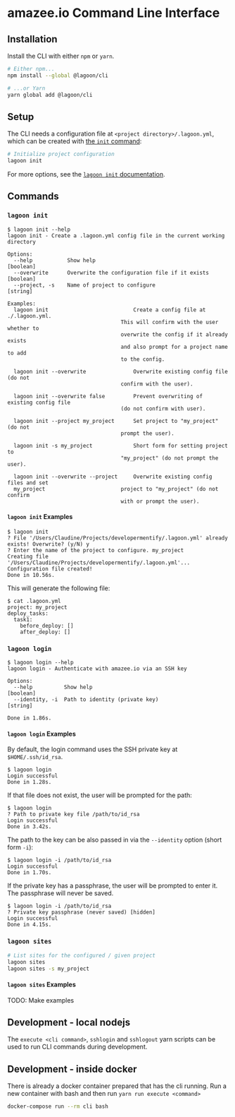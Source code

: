 # amazee.io Command Line Interface

## Installation

Install the CLI with either `npm` or `yarn`.

```sh
# Either npm...
npm install --global @lagoon/cli

# ...or Yarn
yarn global add @lagoon/cli
```

## Setup

The CLI needs a configuration file at `<project directory>/.lagoon.yml`, which can be created with [the `init` command](#lagoon-init):

```sh
# Initialize project configuration
lagoon init
```

For more options, see the [`lagoon init` documentation](#lagoon-init).

## Commands

### `lagoon init`

```text
$ lagoon init --help
lagoon init - Create a .lagoon.yml config file in the current working
directory

Options:
  --help           Show help                                           [boolean]
  --overwrite      Overwrite the configuration file if it exists       [boolean]
  --project, -s    Name of project to configure                       [string]

Examples:
  lagoon init                           Create a config file at ./.lagoon.yml.
                                    This will confirm with the user whether to
                                    overwrite the config if it already exists
                                    and also prompt for a project name to add
                                    to the config.

  lagoon init --overwrite               Overwrite existing config file (do not
                                    confirm with the user).

  lagoon init --overwrite false         Prevent overwriting of existing config file
                                    (do not confirm with user).

  lagoon init --project my_project      Set project to "my_project" (do not
                                    prompt the user).

  lagoon init -s my_project             Short form for setting project to
                                    "my_project" (do not prompt the user).

  lagoon init --overwrite --project     Overwrite existing config files and set
  my_project                        project to "my_project" (do not confirm
                                    with or prompt the user).
```

#### `lagoon init` Examples

```text
$ lagoon init
? File '/Users/Claudine/Projects/developermentify/.lagoon.yml' already exists! Overwrite? (y/N) y
? Enter the name of the project to configure. my_project
Creating file '/Users/Claudine/Projects/developermentify/.lagoon.yml'...
Configuration file created!
Done in 10.56s.
```

This will generate the following file:

```text
$ cat .lagoon.yml
project: my_project
deploy_tasks:
  task1:
    before_deploy: []
    after_deploy: []
```

### `lagoon login`

```text
$ lagoon login --help
lagoon login - Authenticate with amazee.io via an SSH key

Options:
  --help          Show help                                            [boolean]
  --identity, -i  Path to identity (private key)                        [string]

Done in 1.86s.
```

#### `lagoon login` Examples

By default, the login command uses the SSH private key at `$HOME/.ssh/id_rsa`.

```text
$ lagoon login
Login successful
Done in 1.28s.
```

If that file does not exist, the user will be prompted for the path:

```text
$ lagoon login
? Path to private key file /path/to/id_rsa
Login successful
Done in 3.42s.
```

The path to the key can be also passed in via the `--identity` option (short form `-i`):

```text
$ lagoon login -i /path/to/id_rsa
Login successful
Done in 1.70s.
```

If the private key has a passphrase, the user will be prompted to enter it. The passphrase will never be saved.

```text
$ lagoon login -i /path/to/id_rsa
? Private key passphrase (never saved) [hidden]
Login successful
Done in 4.15s.
```

### `lagoon sites`

```sh
# List sites for the configured / given project
lagoon sites
lagoon sites -s my_project
```

#### `lagoon sites` Examples

TODO: Make examples

## Development - local nodejs

The `execute <cli command>`, `sshlogin` and `sshlogout` yarn scripts can be used to run CLI commands during development.

## Development - inside docker

There is already a docker container prepared that has the cli running. Run a new container with bash and then run `yarn run execute <command>`

```sh
docker-compose run --rm cli bash
```
